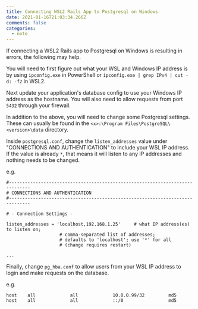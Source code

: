 ```yaml
---
title: Connecting WSL2 Rails App to Postgresql on Windows
date: 2021-01-16T21:03:34.266Z
comments: false
categories:
  - note
---
```

If connecting a WSL2 Rails app to Postgresql on Windows is resulting in errors, the following may help.
<!--more-->
You will need to first figure out what your WSL and Windows IP address is by using `ipconfig.exe` in PowerShell or `ipconfig.exe | grep IPv4 | cut -d: -f2` in WSL2.

Next update your application's database config to use your Windows IP address as the hostname. You will also need to allow requests from port `5432` through your firewall.

In addition to the above, you will need to change some Postgresql settings. These can usually be found in the `<x>:\Program Files\PostgreSQL\<version>\data` directory.

Inside `postgresql.conf`, change the `listen_addresses` value under "CONNECTIONS AND AUTHENTICATION" to include your WSL IP address. If the value is already `*`, that means it will listen to any IP addresses and nothing needs to be changed.

e.g.
```text
#------------------------------------------------------------------------------
# CONNECTIONS AND AUTHENTICATION
#------------------------------------------------------------------------------

# - Connection Settings -

listen_addresses = 'localhost,192.168.1.25'		# what IP address(es) to listen on;
					# comma-separated list of addresses;
					# defaults to 'localhost'; use '*' for all
					# (change requires restart)

...
```

Finally, change `pg_hba.conf` to allow users from your WSL IP address to login and make requests on the database.

e.g.
```text
host    all             all             10.0.0.99/32         md5
host    all             all             ::/0                 md5
```
